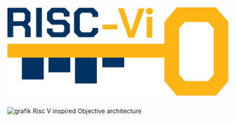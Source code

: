 # <div align="center"> ![logo1](img/RiscViO_logoV0.svg)</div>
![grafik](img/heap.webp)
Risc V inspired Objective architecture

